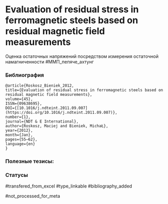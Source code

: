 # Evaluation of residual stress in ferromagnetic steels based on residual magnetic field measurements

Оценка остаточных напряжений посредством измерения остаточной намагниченности
#ММП_пепяче_ахтунг 

### Библиография
```
@article{Roskosz_Bieniek_2012,
title={Evaluation of residual stress in ferromagnetic steels based on residual magnetic field measurements},
volume={45},
ISSN={09638695},
DOI={[10.1016/j.ndteint.2011.09.007](https://doi.org/10.1016/j.ndteint.2011.09.007)},
number={1},
journal={NDT & E International},
author={Roskosz, Maciej and Bieniek, MichaŁ},
year={2012},
month={Jan},
pages={55–62},
language={en}
}
```

### Полезные тезисы:

### Статусы
#transfered_from_excel 
#type_linkable 
#bibliography_added

#not_processed_for_meta
